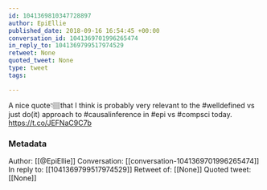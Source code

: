 ```yaml
---
id: 1041369810347728897
author: EpiEllie
published_date: 2018-09-16 16:54:45 +00:00
conversation_id: 1041369701996265474
in_reply_to: 1041369799517974529
retweet: None
quoted_tweet: None
type: tweet
tags:

---
```


A nice quote👇🏽that I think is probably very relevant to the #welldefined vs just do(it) approach to #causalinference in #epi vs #compsci today. https://t.co/JEFNaC9C7b

### Metadata

Author: [[@EpiEllie]]
Conversation: [[conversation-1041369701996265474]]
In reply to: [[1041369799517974529]]
Retweet of: [[None]]
Quoted tweet: [[None]]

